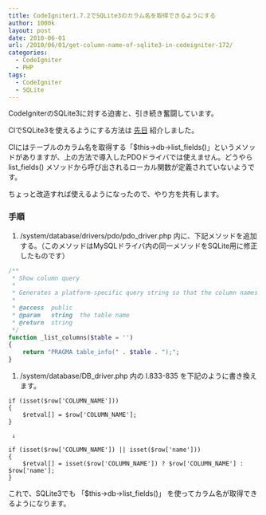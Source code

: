 ```yaml
---
title: CodeIgniter1.7.2でSQLite3のカラム名を取得できるようにする
author: 1000k
layout: post
date: 2010-06-01
url: /2010/06/01/get-column-name-of-sqlite3-in-codeigniter-172/
categories:
  - CodeIgniter
  - PHP
tags:
  - CodeIgniter
  - SQLite
---
```

CodeIgniterのSQLite3に対する迫害と、引き続き奮闘しています。

CIでSQLite3を使えるようにする方法は [先日](http://blog.1000k.net/2010/05/26/codeigniter-codeigniter1-7-2-%E3%81%A7-sqlite3-%E3%81%AEdb%E3%82%92%E4%BD%BF%E3%81%86/) 紹介しました。

CIにはテーブルのカラム名を取得する「$this->db->list\_fields()」というメソッドがありますが、上の方法で導入したPDOドライバでは使えません。どうやら list\_fields() メソッドから呼び出されるローカル関数が定義されていないようです。

ちょっと改造すれば使えるようになったので、やり方を共有します。

### 手順

  1. /system/database/drivers/pdo/pdo_driver.php 内に、下記メソッドを追加する。（このメソッドはMySQLドライバ内の同一メソッドをSQLite用に修正したものです）

```php
/**
 * Show column query
 *
 * Generates a platform-specific query string so that the column names can be fetched
 *
 * @access  public
 * @param   string  the table name
 * @return  string
 */
function _list_columns($table = '')
{
    return "PRAGMA table_info(" . $table . ");";
}
```


  1. /system/database/DB_driver.php 内の l.833-835 を下記のように書き換えます。

```
if (isset($row['COLUMN_NAME']))
{
    $retval[] = $row['COLUMN_NAME'];
}

 ↓

if (isset($row['COLUMN_NAME']) || isset($row['name']))
{
    $retval[] = isset($row['COLUMN_NAME']) ? $row['COLUMN_NAME'] : $row['name'];
}
```


これで、SQLite3でも 「$this->db->list_fields()」 を使ってカラム名が取得できるようになります。